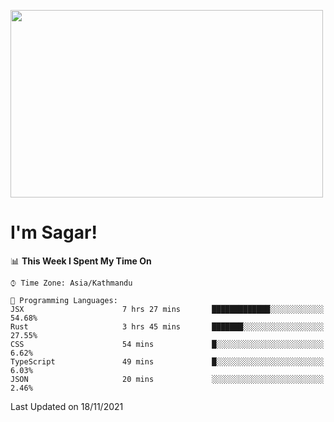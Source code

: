 
<img src="https://media.giphy.com/media/3ornk57KwDXf81rjWM/giphy.gif" width="500" height="300" frameBorder="0" class="giphy-embed" allowFullScreen></img>

#   I'm Sagar!

<!--START_SECTION:waka-->
📊 **This Week I Spent My Time On** 

```text
⌚︎ Time Zone: Asia/Kathmandu

💬 Programming Languages: 
JSX                      7 hrs 27 mins       █████████████░░░░░░░░░░░░   54.68% 
Rust                     3 hrs 45 mins       ███████░░░░░░░░░░░░░░░░░░   27.55% 
CSS                      54 mins             █░░░░░░░░░░░░░░░░░░░░░░░░   6.62% 
TypeScript               49 mins             █░░░░░░░░░░░░░░░░░░░░░░░░   6.03% 
JSON                     20 mins             ░░░░░░░░░░░░░░░░░░░░░░░░░   2.46%

```


 Last Updated on 18/11/2021
<!--END_SECTION:waka-->
